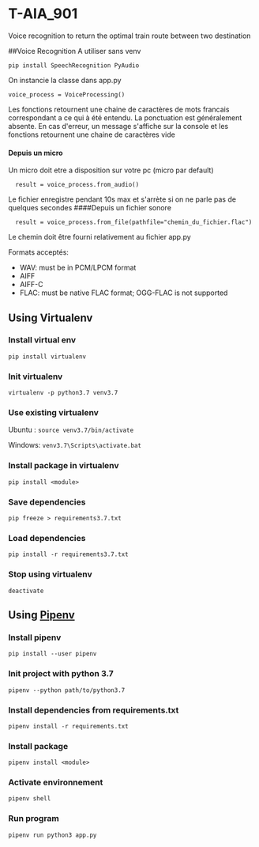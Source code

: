 # T-AIA_901
Voice recognition to return the optimal train route between two destination


##Voice Recognition 
A utiliser sans venv 

    pip install SpeechRecognition PyAudio
On instancie la classe dans app.py
    
    voice_process = VoiceProcessing()
Les fonctions retournent une chaine de caractères de mots francais correspondant a ce qui à été entendu.
La ponctuation est généralement absente. 
En cas d'erreur, un message s'affiche sur la console et les fonctions retournent une chaine de caractères vide 
#### Depuis un micro
Un micro doit etre a disposition sur votre pc (micro par default)

      result = voice_process.from_audio()   
Le fichier enregistre pendant 10s max et s'arrète si on ne parle pas de quelques secondes
####Depuis un fichier sonore 

      result = voice_process.from_file(pathfile="chemin_du_fichier.flac")
Le chemin doit être fourni relativement au fichier app.py

Formats acceptés: 
- WAV: must be in PCM/LPCM format
- AIFF
- AIFF-C
- FLAC: must be native FLAC format; OGG-FLAC is not supported
## Using Virtualenv
### Install virtual env
`pip install virtualenv`

### Init virtualenv
`virtualenv -p python3.7 venv3.7`

### Use existing virtualenv
Ubuntu : 
`source venv3.7/bin/activate`

Windows: 
`venv3.7\Scripts\activate.bat`

### Install package in virtualenv
`pip install <module>`

### Save dependencies
`pip freeze > requirements3.7.txt`

### Load dependencies
`pip install -r requirements3.7.txt`

### Stop using virtualenv
`deactivate`

## Using [Pipenv](https://pipenv.pypa.io/en/latest/)
### Install pipenv
`pip install --user pipenv`

### Init project with python 3.7
`pipenv --python path/to/python3.7`

### Install dependencies from requirements.txt 
`pipenv install -r requirements.txt`

### Install package
`pipenv install <module>`

### Activate environnement
`pipenv shell`

### Run program
`pipenv run python3 app.py`
